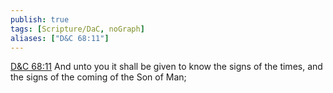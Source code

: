 ```yaml
---
publish: true
tags: [Scripture/DaC, noGraph]
aliases: ["D&C 68:11"]
---
```

[D&C 68:11](https://churchofjesuschrist.org/study/scriptures/dc-testament/dc/68?lang=eng&id=p11#p11) And unto you it shall be given to know the signs of the times, and the signs of the coming of the Son of Man;
